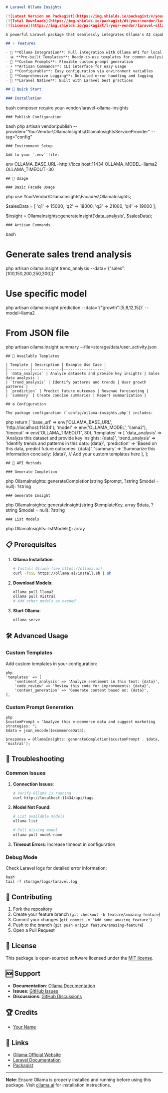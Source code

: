 ```markdown
# Laravel Ollama Insights

[![Latest Version on Packagist](https://img.shields.io/packagist/v/your-vendor/laravel-ollama-insights.svg?style=flat-square)](https://packagist.org/packages/your-vendor/laravel-ollama-insights)
[![Total Downloads](https://img.shields.io/packagist/dt/your-vendor/laravel-ollama-insights.svg?style=flat-square)](https://packagist.org/packages/your-vendor/laravel-ollama-insights)
[![License](https://img.shields.io/packagist/l/your-vendor/laravel-ollama-insights.svg?style=flat-square)](https://packagist.org/packages/your-vendor/laravel-ollama-insights)

A powerful Laravel package that seamlessly integrates Ollama's AI capabilities into your application for generating intelligent insights, data analysis, and predictive modeling.

## ✨ Features

- 🤖 **Ollama Integration**: Full integration with Ollama API for local AI processing
- 📊 **Pre-built Templates**: Ready-to-use templates for common analysis tasks
- 🎯 **Custom Prompts**: Flexible custom prompt generation
- ⚡ **Artisan Commands**: CLI interface for easy usage
- 🔧 **Configurable**: Easy configuration via environment variables
- 📝 **Comprehensive Logging**: Detailed error handling and logging
- 🚀 **Laravel Native**: Built with Laravel best practices

## 🚀 Quick Start

### Installation
```
bash
composer require your-vendor/laravel-ollama-insights
```
### Publish Configuration
```
bash
php artisan vendor:publish --provider="YourVendor\\OllamaInsights\\OllamaInsightsServiceProvider" --tag="config"
```
### Environment Setup

Add to your `.env` file:
```
env
OLLAMA_BASE_URL=http://localhost:11434
OLLAMA_MODEL=llama2
OLLAMA_TIMEOUT=30
```
## 📖 Usage

### Basic Facade Usage
```
php
use YourVendor\OllamaInsights\Facades\OllamaInsights;

$salesData = [
'q1' => 15000,
'q2' => 18000,
'q3' => 21000,
'q4' => 19000
];

$insight = OllamaInsights::generateInsight('data_analysis', $salesData);
```
### Artisan Commands
```
bash
# Generate sales trend analysis
php artisan ollama:insight trend_analysis --data='{"sales":[100,150,200,250,300]}'

# Use specific model
php artisan ollama:insight prediction --data='{"growth":[5,8,12,15]}' --model=llama2

# From JSON file
php artisan ollama:insight summary --file=storage/data/user_activity.json
```
## 🎯 Available Templates

| Template | Description | Example Use Case |
|----------|-------------|------------------|
| `data_analysis` | Analyze datasets and provide key insights | Sales data analysis |
| `trend_analysis` | Identify patterns and trends | User growth patterns |
| `prediction` | Predict future outcomes | Revenue forecasting |
| `summary` | Create concise summaries | Report summarization |

## ⚙️ Configuration

The package configuration (`config/ollama-insights.php`) includes:
```
php
return [
'base_url' => env('OLLAMA_BASE_URL', 'http://localhost:11434'),
'model' => env('OLLAMA_MODEL', 'llama2'),
'timeout' => env('OLLAMA_TIMEOUT', 30),
'templates' => [
'data_analysis' => 'Analyze this dataset and provide key insights: {data}',
'trend_analysis' => 'Identify trends and patterns in this data: {data}',
'prediction' => 'Based on this data, predict future outcomes: {data}',
'summary' => 'Summarize this information concisely: {data}',
// Add your custom templates here
],
];
```
## 🔧 API Methods

### Generate Completion
```
php
OllamaInsights::generateCompletion(string $prompt, ?string $model = null): ?string
```
### Generate Insight
```
php
OllamaInsights::generateInsight(string $templateKey, array $data, ?string $model = null): ?string
```
### List Models
```
php
OllamaInsights::listModels(): array

## 📋 Prerequisites

1. **Ollama Installation**:
   ```bash
   # Install Ollama (see https://ollama.ai)
   curl -fsSL https://ollama.ai/install.sh | sh
   ```

2. **Download Models**:
   ```bash
   ollama pull llama2
   ollama pull mistral
   # Add other models as needed
   ```

3. **Start Ollama**:
   ```bash
   ollama serve
   ```

## 🛠️ Advanced Usage

### Custom Templates

Add custom templates in your configuration:
```
php
'templates' => [
    'sentiment_analysis' => 'Analyze sentiment in this text: {data}',
    'code_review' => 'Review this code for improvements: {data}',
    'content_generation' => 'Generate content based on: {data}',
],
```
### Custom Prompt Generation
```
php
$customPrompt = "Analyze this e-commerce data and suggest marketing strategies: ";
$data = json_encode($ecommerceData);

$response = OllamaInsights::generateCompletion($customPrompt . $data, 'mistral');
```
## 🐛 Troubleshooting

### Common Issues

1. **Connection Issues**:
   ```bash
   # Verify Ollama is running
   curl http://localhost:11434/api/tags
   ```

2. **Model Not Found**:
   ```bash
   # List available models
   ollama list
   
   # Pull missing model
   ollama pull model-name
   ```

3. **Timeout Errors**: Increase timeout in configuration

### Debug Mode

Check Laravel logs for detailed error information:
```
bash
tail -f storage/logs/laravel.log
```
## 🤝 Contributing

1. Fork the repository
2. Create your feature branch (`git checkout -b feature/amazing-feature`)
3. Commit your changes (`git commit -m 'Add some amazing feature'`)
4. Push to the branch (`git push origin feature/amazing-feature`)
5. Open a Pull Request

## 📄 License

This package is open-sourced software licensed under the [MIT license](https://opensource.org/licenses/MIT).

## 🆘 Support

- **Documentation**: [Ollama Documentation](https://ollama.ai)
- **Issues**: [GitHub Issues](https://github.com/devcbh/laravel-ollama-insights/issues)
- **Discussions**: [GitHub Discussions](https://github.com/devcbh/laravel-ollama-insights/discussions)

## 🏆 Credits

- [Your Name](https://github.com/devcbh)

## 🔗 Links

- [Ollama Official Website](https://ollama.ai)
- [Laravel Documentation](https://laravel.com/docs)
- [Packagist](https://packagist.org/packages/devcbh/laravel-ollama-insights)

---

**Note**: Ensure Ollama is properly installed and running before using this package. Visit [ollama.ai](https://ollama.ai) for installation instructions.
```

